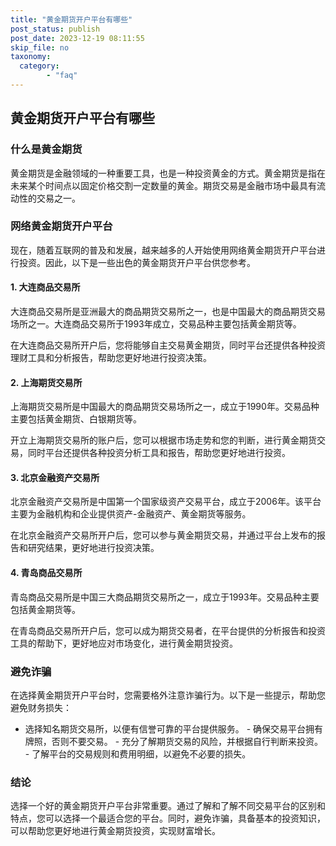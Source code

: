 ```yaml
---
title: "黄金期货开户平台有哪些"
post_status: publish
post_date: 2023-12-19 08:11:55
skip_file: no
taxonomy:
  category:
        - "faq"
---
```


## 黄金期货开户平台有哪些

### 什么是黄金期货

黄金期货是金融领域的一种重要工具，也是一种投资黄金的方式。黄金期货是指在未来某个时间点以固定价格交割一定数量的黄金。期货交易是金融市场中最具有流动性的交易之一。

### 网络黄金期货开户平台

现在，随着互联网的普及和发展，越来越多的人开始使用网络黄金期货开户平台进行投资。因此，以下是一些出色的黄金期货开户平台供您参考。

#### 1. 大连商品交易所

大连商品交易所是亚洲最大的商品期货交易所之一，也是中国最大的商品期货交易场所之一。大连商品交易所于1993年成立，交易品种主要包括黄金期货等。

在大连商品交易所开户后，您将能够自主交易黄金期货，同时平台还提供各种投资理财工具和分析报告，帮助您更好地进行投资决策。

#### 2. 上海期货交易所

上海期货交易所是中国最大的商品期货交易场所之一，成立于1990年。交易品种主要包括黄金期货、白银期货等。

开立上海期货交易所的账户后，您可以根据市场走势和您的判断，进行黄金期货交易，同时平台还提供各种投资分析工具和报告，帮助您更好地进行投资。

#### 3. 北京金融资产交易所

北京金融资产交易所是中国第一个国家级资产交易平台，成立于2006年。该平台主要为金融机构和企业提供资产-金融资产、黄金期货等服务。

在北京金融资产交易所开户后，您可以参与黄金期货交易，并通过平台上发布的报告和研究结果，更好地进行投资决策。

#### 4. 青岛商品交易所

青岛商品交易所是中国三大商品期货交易所之一，成立于1993年。交易品种主要包括黄金期货等。

在青岛商品交易所开户后，您可以成为期货交易者，在平台提供的分析报告和投资工具的帮助下，更好地应对市场变化，进行黄金期货投资。

### 避免诈骗

在选择黄金期货开户平台时，您需要格外注意诈骗行为。以下是一些提示，帮助您避免财务损失：

- 选择知名期货交易所，以便有信誉可靠的平台提供服务。 - 确保交易平台拥有牌照，否则不要交易。 - 充分了解期货交易的风险，并根据自行判断来投资。 - 了解平台的交易规则和费用明细，以避免不必要的损失。

### 结论

选择一个好的黄金期货开户平台非常重要。通过了解和了解不同交易平台的区别和特点，您可以选择一个最适合您的平台。同时，避免诈骗，具备基本的投资知识，可以帮助您更好地进行黄金期货投资，实现财富增长。

